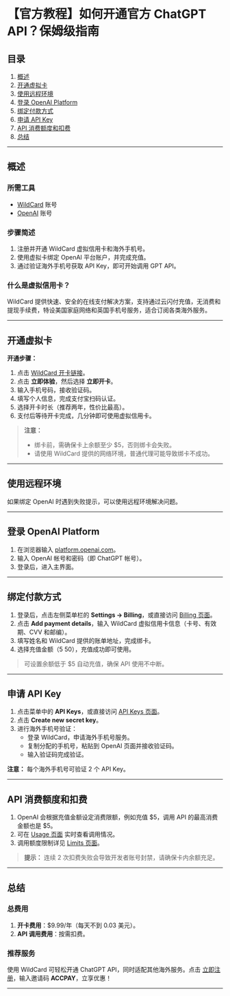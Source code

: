 # 【官方教程】如何开通官方 ChatGPT API？保姆级指南


## 目录
1. [概述](#概述)  
2. [开通虚拟卡](#开通虚拟卡)  
3. [使用远程环境](#使用远程环境)  
4. [登录 OpenAI Platform](#登录-openai-platform)  
5. [绑定付款方式](#绑定付款方式)  
6. [申请 API Key](#申请-api-key)  
7. [API 消费额度和扣费](#api-消费额度和扣费)  
8. [总结](#总结)  

---

## 概述

### 所需工具
- [WildCard](https://bit.ly/bewildcard) 账号  
- [OpenAI](https://openai.com/) 账号  

### 步骤简述
1. 注册并开通 WildCard 虚拟信用卡和海外手机号。  
2. 使用虚拟卡绑定 OpenAI 平台账户，并完成充值。  
3. 通过验证海外手机号获取 API Key，即可开始调用 GPT API。

### 什么是虚拟信用卡？
WildCard 提供快速、安全的在线支付解决方案，支持通过云闪付充值，无消费和提现手续费，特设美国家庭网络和英国手机号服务，适合订阅各类海外服务。

---

## 开通虚拟卡

**开通步骤：**
1. 点击 [WildCard 开卡链接](https://bit.ly/bewildcard)。  
2. 点击 **立即体验**，然后选择 **立即开卡**。  
3. 输入手机号码，接收验证码。  
4. 填写个人信息，完成支付宝扫码认证。  
5. 选择开卡时长（推荐两年，性价比最高）。  
6. 支付后等待开卡完成，几分钟即可使用虚拟信用卡。

> **注意：**  
> - 绑卡前，需确保卡上余额至少 $5，否则绑卡会失败。  
> - 请使用 WildCard 提供的网络环境，普通代理可能导致绑卡不成功。


---

## 使用远程环境

如果绑定 OpenAI 时遇到失败提示，可以使用远程环境解决问题。  

---

## 登录 OpenAI Platform

1. 在浏览器输入 [platform.openai.com](https://platform.openai.com/)。  
2. 输入 OpenAI 帐号和密码（即 ChatGPT 帐号）。  
3. 登录后，进入主界面。

---

## 绑定付款方式

1. 登录后，点击左侧菜单栏的 **Settings -> Billing**，或直接访问 [Billing 页面](https://platform.openai.com/account/billing/overview)。  
2. 点击 **Add payment details**，输入 WildCard 虚拟信用卡信息（卡号、有效期、CVV 和邮编）。  
3. 填写姓名和 WildCard 提供的账单地址，完成绑卡。  
4. 选择充值金额（$5~$50），充值成功即可使用。

> 可设置余额低于 $5 自动充值，确保 API 使用不中断。

---

## 申请 API Key

1. 点击菜单中的 **API Keys**，或直接访问 [API Keys 页面](https://platform.openai.com/api-keys)。  
2. 点击 **Create new secret key**。  
3. 进行海外手机号验证：  
   - 登录 WildCard，申请海外手机号服务。  
   - 复制分配的手机号，粘贴到 OpenAI 页面并接收验证码。  
   - 输入验证码完成验证。

**注意：** 每个海外手机号可验证 2 个 API Key。

---

## API 消费额度和扣费

1. OpenAI 会根据充值金额设定消费限额，例如充值 $5，调用 API 的最高消费金额也是 $5。  
2. 可在 [Usage 页面](https://platform.openai.com/usage) 实时查看调用情况。  
3. 调用额度限制详见 [Limits 页面](https://platform.openai.com/account/limits)。  

> **提示：** 连续 2 次扣费失败会导致开发者账号封禁，请确保卡内余额充足。

---

## 总结

### 总费用
1. **开卡费用**：$9.99/年（每天不到 0.03 美元）。  
2. **API 调用费用**：按需扣费。

### 推荐服务
使用 WildCard 可轻松开通 ChatGPT API，同时适配其他海外服务。点击 [立即注册](https://bit.ly/bewildcard)，输入邀请码 **ACCPAY**，立享优惠！

---


